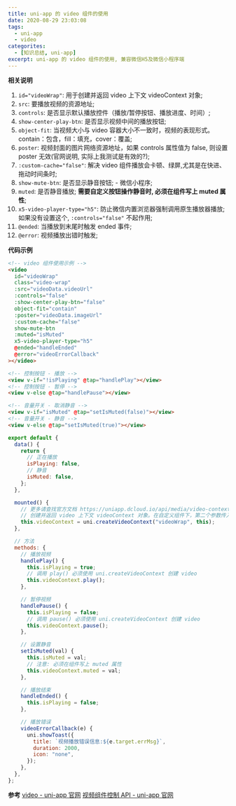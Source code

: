 ```yaml
---
title: uni-app 的 video 组件的使用
date: 2020-08-29 23:03:08
tags:
  - uni-app
  - video
categorites:
  - [知识总结, uni-app]
excerpt: uni-app 的 video 组件的使用, 兼容微信H5及微信小程序端
---
```


**相关说明**

1. `id="videoWrap"`: 用于创建并返回 video 上下文 videoContext 对象;
2. `src`: 要播放视频的资源地址;
3. `controls`: 是否显示默认播放控件（播放/暂停按钮、播放进度、时间）;
4. `show-center-play-btn`: 是否显示视频中间的播放按钮;
5. `object-fit`: 当视频大小与 video 容器大小不一致时，视频的表现形式。contain：包含，fill：填充，cover：覆盖;
6. `poster`: 视频封面的图片网络资源地址，如果 controls 属性值为 false, 则设置 poster 无效(官网说明, 实际上我测试是有效的?);
7. `:custom-cache="false"`: 解决 video 组件播放会卡顿、绿屏,尤其是在快进、拖动时间条时;
8. `show-mute-btn`: 是否显示静音按钮; - 微信小程序;
9. `muted`: 是否静音播放; **需要自定义按钮操作静音时, 必须在组件写上 muted 属性**;
10. `x5-video-player-type="h5"`: 防止微信内置浏览器强制调用原生播放器播放; 如果没有设置这个, `:controls="false"` 不起作用;
11. `@ended`: 当播放到末尾时触发 ended 事件;
12. `@error`: 视频播放出错时触发;

**代码示例**

```html
<!-- video 组件使用示例 -->
<video
  id="videoWrap"
  class="video-wrap"
  :src="videoData.videoUrl"
  :controls="false"
  :show-center-play-btn="false"
  object-fit="contain"
  :poster="videoData.imageUrl"
  :custom-cache="false"
  show-mute-btn
  :muted="isMuted"
  x5-video-player-type="h5"
  @ended="handleEnded"
  @error="videoErrorCallback"
></video>

<!-- 控制按钮 - 播放 -->
<view v-if="!isPlaying" @tap="handlePlay"></view>
<!-- 控制按钮 - 暂停 -->
<view v-else @tap="handlePause"></view>

<!-- 音量开关 - 取消静音 -->
<view v-if="isMuted" @tap="setIsMuted(false)"></view>
<!-- 音量开关 - 静音 -->
<view v-else @tap="setIsMuted(true)"></view>
```

```js
export default {
  data() {
    return {
      // 正在播放
      isPlaying: false,
      // 静音
      isMuted: false,
    };
  },

  mounted() {
    // 更多请查找官方文档 https://uniapp.dcloud.io/api/media/video-context
    // 创建并返回 video 上下文 videoContext 对象。在自定义组件下，第二个参数传入组件实例this，以操作组件内 <video> 组件。
    this.videoContext = uni.createVideoContext("videoWrap", this);
  },

  // 方法
  methods: {
    // 播放视频
    handlePlay() {
      this.isPlaying = true;
      // 调用 play() 必须使用 uni.createVideoContext 创建 video
      this.videoContext.play();
    },

    // 暂停视频
    handlePause() {
      this.isPlaying = false;
      // 调用 pause() 必须使用 uni.createVideoContext 创建 video
      this.videoContext.pause();
    },

    // 设置静音
    setIsMuted(val) {
      this.isMuted = val;
      // 注意: 必须在组件写上 muted 属性
      this.videoContext.muted = val;
    },

    // 播放结束
    handleEnded() {
      this.isPlaying = false;
    },

    // 播放错误
    videoErrorCallback(e) {
      uni.showToast({
        title: `视频播放错误信息:${e.target.errMsg}`,
        duration: 2000,
        icon: "none",
      });
    },
  },
};
```

**参考**
[video - uni-app 官网](https://uniapp.dcloud.io/component/video)
[视频组件控制 API - uni-app 官网](https://uniapp.dcloud.io/api/media/video-context)
